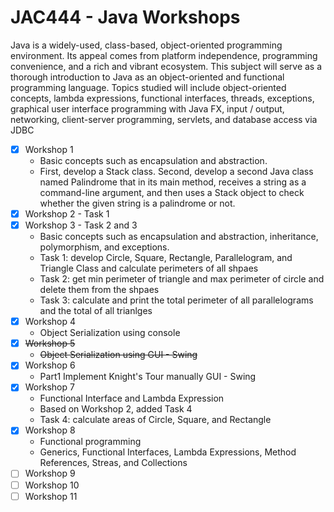 # JAC444 - Java Workshops
Java is a widely-used, class-based, object-oriented programming environment. Its appeal comes from platform independence, programming convenience, and a rich and vibrant ecosystem. This subject will serve as a thorough introduction to Java as an object-oriented and functional programming language. Topics studied will include object-oriented concepts, lambda expressions, functional interfaces, threads, exceptions, graphical user interface programming with Java FX, input / output, networking, client-server programming, servlets, and database access via JDBC

- [x] Workshop 1
   -  Basic concepts such as encapsulation and abstraction.
   -  First, develop a Stack class. Second, develop a second Java class named Palindrome that in its main method, receives a string as a command-line argument, and then uses a Stack object to check whether the given string is a palindrome or not.
- [x] Workshop 2 - Task 1
- [x] Workshop 3 - Task 2 and 3
   -  Basic concepts such as encapsulation and abstraction, inheritance, polymorphism, and exceptions.
   -  Task 1: develop Circle, Square, Rectangle, Parallelogram, and Triangle Class and calculate perimeters of all shpaes
   -  Task 2: get min perimeter of triangle and max perimeter of circle and delete them from the shpaes
   -  Task 3: calculate and print the total perimeter of all parallelograms and the total of all trianlges
- [x] Workshop 4
   -  Object Serialization using console
- [x] ~~Workshop 5~~
   -  ~~Object Serialization using GUI - Swing~~
- [x] Workshop 6
   -  Part1 Implement Knight's Tour manually GUI - Swing
- [x] Workshop 7
   -  Functional Interface and Lambda Expression
   -  Based on Workshop 2, added Task 4
   -  Task 4: calculate areas of Circle, Square, and Rectangle 
- [x] Workshop 8
   - Functional programming
   - Generics, Functional Interfaces, Lambda Expressions, Method References, Streas, and Collections
- [ ] Workshop 9 
- [ ] Workshop 10
- [ ] Workshop 11
